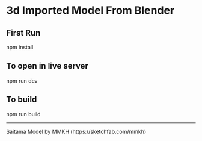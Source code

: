 # 3d Imported Model From Blender

## First Run
npm install

## To open in live server 
npm run dev 

## To build 
npm run build


<hr>
Saitama Model by MMKH (https://sketchfab.com/mmkh)
